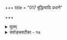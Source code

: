 +++
title = "017 बुद्धित्वादिः प्रधाने"

+++
<details><summary>मूलम्</summary>

बुद्धित्वादिः प्रधाने समपरिणतिरित्येवमागन्तुधर्माः द्रव्येष्वन्येषु चान्ये कतिचन कथिताः केचिदध्यक्षसिद्धाः ।  
आनन्त्यादर्थमान्द्याद् दुरवगमतया सूक्ष्मवैषम्यभेदैरैकैकश्येन चिन्तामिह जहति बुधा निश्चितापेक्षितार्थाः ॥ १७ ॥
</details>

<details><summary>सर्वाङ्कषटीका - १७</summary>

प्रधानपदवाच्यायाः प्रकृतेः परिणामान् प्रदर्शयतिबुद्धित्वादिरिति । **प्रधाने** = प्रकृतितत्त्वे **बुद्धित्वादिः** = महत्तत्त्वप्रभृतिः, व्यक्ततत्त्वेषु प्रथमस्य बुद्धितत्त्वस्य महत्त्वात् तत् महदित्युच्यते । तत्र सात्त्विकमहतः प्रकाशकत्त्वात् बुद्धितत्त्वमिति संज्ञा; **असमपरिणतिः** = विषमपरिणामः इत्येवम् रीत्या **अन्येषु** = द्रव्येषु च **आगन्तुधर्माः** = आगन्तव अहंकारादिषु इन्द्रियादिरूपाः अन्ये कतिचन परिणामाः **कथिताः** = शास्त्रेषूक्ताः केचित् - स्थूलाः परिणामाः पृथिव्यादयः **अध्यक्षसिद्धाः** = प्रत्यक्षसिद्धाः । चतुर्विंशतितत्त्वानीति परिगणितान्यतीन्द्रियाण्येव । तद्विकारास्तु केचनैन्द्रियका इत्यादिविभागाः ग्रन्थारंभ एव सृष्टिप्रक्रियायां विवृताः (जड. 11-12 ) । परन्तु इतोऽप्यन्ये विचित्रा विकारा अपि सन्ति । परन्तु, तेषाम् **आनन्त्यात्** = परिगणितुमशक्यत्वात्, **अर्थमान्द्यात्** = केशेन परिगणनेऽपि काकदन्तपरीक्षावत् अत्यल्पप्रयोजनत्वात्, **दुरवगमतया** =अध्येतृभिः अत्यन्तं कष्टेनैव ज्ञातुं शक्यत्वाच्च **एकैकश्येन** =प्रत्येकमेकैकशः **सूक्ष्मवैषम्यभेदैः** = परस्परं वैषम्यविशेषस्यातिसूक्ष्मत्वाच्च इह **चिन्ताम्** = एतस्मिन् विचारम् निश्चिता- **पेक्षितार्थाः** = अत्यन्तावश्यावगन्तव्ये विषये निश्चयवन्तः बुधाः **जहति** = त्यजन्ति । 'चिन्तासाफल्यमान्द्यात् श्रमबहुलतया तत्र तद्ज्ञैरुदासि' (जड. 15) इत्यादिन्यायेन उदासते । एतादृशेषु वृथाश्रमो न कार्यः॥ १७ ॥
</details>
